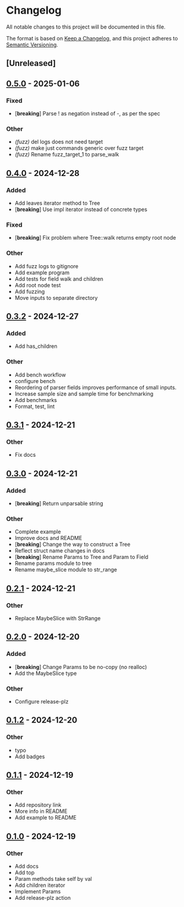 # Changelog

All notable changes to this project will be documented in this file.

The format is based on [Keep a Changelog](https://keepachangelog.com/en/1.0.0/),
and this project adheres to [Semantic Versioning](https://semver.org/spec/v2.0.0.html).

## [Unreleased]

## [0.5.0](https://github.com/glennib/z157/compare/v0.4.0...v0.5.0) - 2025-01-06

### Fixed

- [**breaking**] Parse ! as negation instead of -, as per the spec

### Other

- *(fuzz)* del logs does not need target
- *(fuzz)* make just commands generic over fuzz target
- *(fuzz)* Rename fuzz_target_1 to parse_walk

## [0.4.0](https://github.com/glennib/z157/compare/v0.3.2...v0.4.0) - 2024-12-28

### Added

- Add leaves iterator method to Tree
- [**breaking**] Use impl iterator instead of concrete types

### Fixed

- [**breaking**] Fix problem where Tree::walk returns empty root node

### Other

- Add fuzz logs to gitignore
- Add example program
- Add tests for field walk and children
- Add root node test
- Add fuzzing
- Move inputs to separate directory

## [0.3.2](https://github.com/glennib/z157/compare/v0.3.1...v0.3.2) - 2024-12-27

### Added

- Add has_children

### Other

- Add bench workflow
- configure bench
- Reordering of parser fields improves performance of small inputs.
- Increase sample size and sample time for benchmarking
- Add benchmarks
- Format, test, lint

## [0.3.1](https://github.com/glennib/z157/compare/v0.3.0...v0.3.1) - 2024-12-21

### Other

- Fix docs

## [0.3.0](https://github.com/glennib/z157/compare/v0.2.1...v0.3.0) - 2024-12-21

### Added

- [**breaking**] Return unparsable string

### Other

- Complete example
- Improve docs and README
- [**breaking**] Change the way to construct a Tree
- Reflect struct name changes in docs
- [**breaking**] Rename Params to Tree and Param to Field
- Rename params module to tree
- Rename maybe_slice module to str_range

## [0.2.1](https://github.com/glennib/z157/compare/v0.2.0...v0.2.1) - 2024-12-21

### Other

- Replace MaybeSlice with StrRange

## [0.2.0](https://github.com/glennib/z157/compare/v0.1.2...v0.2.0) - 2024-12-20

### Added

- [**breaking**] Change Params to be no-copy (no realloc)
- Add the MaybeSlice type

### Other

- Configure release-plz

## [0.1.2](https://github.com/glennib/z157/compare/v0.1.1...v0.1.2) - 2024-12-20

### Other

- typo
- Add badges

## [0.1.1](https://github.com/glennib/z157/compare/v0.1.0...v0.1.1) - 2024-12-19

### Other

- Add repository link
- More info in README
- Add example to README

## [0.1.0](https://github.com/glennib/z157/compare/v0.0.2...v0.1.0) - 2024-12-19

### Other

- Add docs
- Add top
- Param methods take self by val
- Add children iterator
- Implement Params
- Add release-plz action
